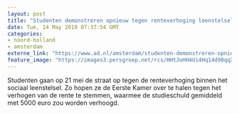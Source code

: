 ```yaml
---
layout: post
title: "Studenten demonstreren opnieuw tegen renteverhoging leenstelsel"
date: Tue, 14 May 2019 07:37:54 GMT
categories: 
- noord-holland 
- amsterdam 
externe_link: "https://www.ad.nl/amsterdam/studenten-demonstreren-opnieuw-tegen-renteverhoging-leenstelsel~a974f8b5/"
feature_image: "https://images3.persgroep.net/rcs/HHtJoHH4Ui4Hq14d90qqXt-uoFA/diocontent/135067900/_fitwidth/400/?appId=21791a8992982cd8da851550a453bd7f&quality=0.7"
---
```


Studenten gaan op 21 mei de straat op tegen de renteverhoging binnen het sociaal leenstelsel. Zo hopen ze de Eerste Kamer over te halen tegen het verhogen van de rente te stemmen,  waarmee de studieschuld gemiddeld met 5000 euro zou worden verhoogd.
